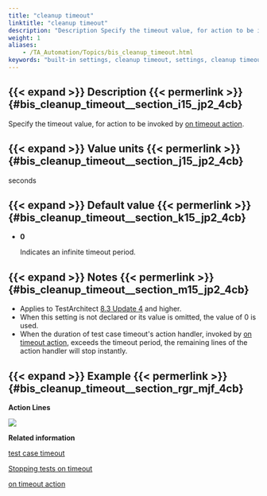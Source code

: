 ```yaml
--- 
title: "cleanup timeout"
linktitle: "cleanup timeout"
description: "Description Specify the timeout value, for action to be invoked by on timeout action . Value units seconds Default value 0 Indicates an infinite timeout period. Notes Applies to TestArchitect 8.3 ..."
weight: 1
aliases: 
    - /TA_Automation/Topics/bis_cleanup_timeout.html
keywords: "built-in settings, cleanup timeout, settings, cleanup timeout (settings), cleanup timeout, set timeout, timeout"
---
```


## {{< expand >}} Description {{< permerlink >}} {#bis_cleanup_timeout__section_i15_jp2_4cb} 

Specify the timeout value, for action to be invoked by [on timeout action](/automation-guide/action-based-testing-language/built-in-actions/test-support-actions/error-handling/on-timeout-action).

## {{< expand >}} Value units {{< permerlink >}} {#bis_cleanup_timeout__section_j15_jp2_4cb} 

seconds

## {{< expand >}} Default value {{< permerlink >}} {#bis_cleanup_timeout__section_k15_jp2_4cb} 

-   **0**

    Indicates an infinite timeout period.


## {{< expand >}} Notes {{< permerlink >}} {#bis_cleanup_timeout__section_m15_jp2_4cb} 

-   Applies to TestArchitect [8.3 Update 4](/user-guide/version-history/features-added-to-testarchitect-8-3-update-4/windows) and higher.
-   When this setting is not declared or its value is omitted, the value of 0 is used.
-   When the duration of test case timeout's action handler, invoked by [on timeout action](/automation-guide/action-based-testing-language/built-in-actions/test-support-actions/error-handling/on-timeout-action), exceeds the timeout period, the remaining lines of the action handler will stop instantly.

## {{< expand >}} Example {{< permerlink >}} {#bis_cleanup_timeout__section_rgr_mjf_4cb} 

**Action Lines**

![](/images/TA_Automation/Images/bis_cleanup_timeout_pgm.png)



**Related information**  


[test case timeout](/automation-guide/action-based-testing-language/built-in-settings/timing-settings/test-case-timeout)

[Stopping tests on timeout](/automation-guide/action-based-testing-language/the-test-language/stopping-tests-on-timeout)

[on timeout action](/automation-guide/action-based-testing-language/built-in-actions/test-support-actions/error-handling/on-timeout-action)

